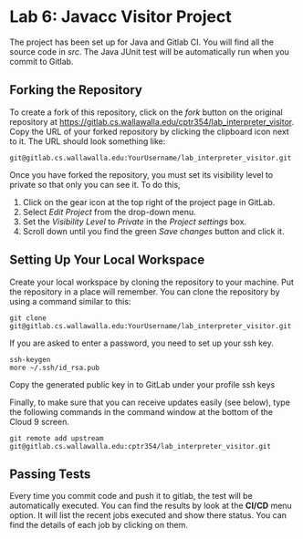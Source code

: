 # Lab 6: Javacc Visitor Project

The project has been set up for Java and Gitlab CI.
You will find all the source code in _src_.
The Java JUnit test will be automatically run when you commit to Gitlab.

## Forking the Repository

To create a fork of this repository, click on the *fork* button on the original repository at <https://gitlab.cs.wallawalla.edu/cptr354/lab_interpreter_visitor>.
Copy the URL of your forked repository by clicking the clipboard icon next to it.
The URL should look something like:

```shell
git@gitlab.cs.wallawalla.edu:YourUsername/lab_interpreter_visitor.git
```

Once you have forked the repository, you must set its visibility level to private so that only you can see it.
To do this,

1. Click on the gear icon at the top right of the project page in GitLab.
2. Select *Edit Project* from the drop-down menu.
3. Set the *Visibility Level* to *Private* in the *Project settings* box.
4. Scroll down until you find the green *Save changes* button and click it.

## Setting Up Your Local Workspace

Create your local workspace by cloning the repository to your machine.
Put the repository in a place will remember.
You can clone the repository by using a command similar to this:

```shell
git clone git@gitlab.cs.wallawalla.edu:YourUsername/lab_interpreter_visitor.git
```

If you are asked to enter a password, you need to set up your ssh key.

```shell
ssh-keygen
more ~/.ssh/id_rsa.pub
```

Copy the generated public key in to GitLab under your profile ssh keys

Finally, to make sure that you can receive updates easily (see below), type the
following commands in the command window at the bottom of the Cloud 9 screen.

```shell
git remote add upstream git@gitlab.cs.wallawalla.edu:cptr354/lab_interpreter_visitor.git
```

## Passing Tests

Every time you commit code and push it to gitlab, the test will be automatically executed.
You can find the results by look at the **CI/CD** menu option.
It will list the recent jobs executed and show there status.
You can find the details of each job by clicking on them.
